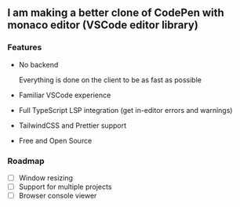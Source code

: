 ## I am making a better clone of CodePen with monaco editor (VSCode editor library)

### Features

- No backend

  Everything is done on the client to be as fast as possible

- Familiar VSCode experience
- Full TypeScript LSP integration (get in-editor errors and warnings)
- TailwindCSS and Prettier support
- Free and Open Source

### Roadmap

- [ ] Window resizing
- [ ] Support for multiple projects
- [ ] Browser console viewer
